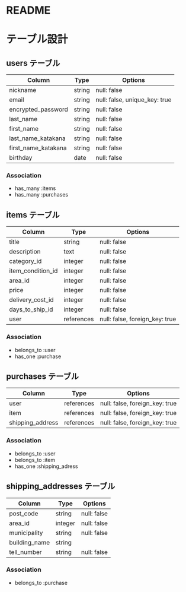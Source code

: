 # README

# テーブル設計

## users テーブル

| Column                | Type   | Options                       |
| --------------------- | ------ | ----------------------------- |
| nickname              | string | null: false                   |
| email                 | string | null: false, unique_key: true |
| encrypted_password    | string | null: false                   |
| last_name             | string | null: false                   |
| first_name            | string | null: false                   |
| last_name_katakana    | string | null: false                   |
| first_name_katakana   | string | null: false                   |
| birthday              | date   | null: false                   |

### Association

- has_many :items
- has_many :purchases


## items テーブル

| Column             | Type       | Options                        |
| ------------------ | ---------- | ------------------------------ |
| title              | string     | null: false                    |
| description        | text       | null: false                    |
| category_id        | integer    | null: false                    |
| item_condition_id  | integer    | null: false                    |
| area_id            | integer    | null: false                    |
| price              | integer    | null: false                    |
| delivery_cost_id   | integer    | null: false                    |
| days_to_ship_id    | integer    | null: false                    |
| user               | references | null: false, foreign_key: true |

### Association

- belongs_to :user
- has_one :purchase


## purchases テーブル

| Column             | Type       | Options                        |
| ------------------ | ---------- | ------------------------------ |
| user               | references | null: false, foreign_key: true |
| item               | references | null: false, foreign_key: true |
| shipping_address   | references | null: false, foreign_key: true |

### Association

- belongs_to :user
- belongs_to :item
- has_one :shipping_adress


## shipping_addresses テーブル

| Column             | Type       | Options                        |
| ------------------ | ---------- | ------------------------------ |
| post_code          | string     | null: false                    |
| area_id            | integer    | null: false                    |
| municipality       | string     | null: false                    |
| building_name      | string     |                                |
| tell_number        | string     | null: false                    |

### Association

- belongs_to :purchase
